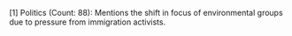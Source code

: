 [1] Politics (Count: 88): Mentions the shift in focus of environmental groups due to pressure from immigration activists.
